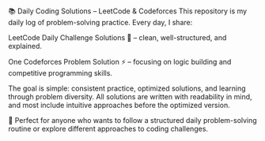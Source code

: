 📚 Daily Coding Solutions – LeetCode & Codeforces
This repository is my daily log of problem-solving practice. Every day, I share:

LeetCode Daily Challenge Solutions 🧩 – clean, well-structured, and explained.

One Codeforces Problem Solution ⚡ – focusing on logic building and competitive programming skills.

The goal is simple: consistent practice, optimized solutions, and learning through problem diversity.
All solutions are written with readability in mind, and most include intuitive approaches before the optimized version.

🚀 Perfect for anyone who wants to follow a structured daily problem-solving routine or explore different approaches to coding challenges.
